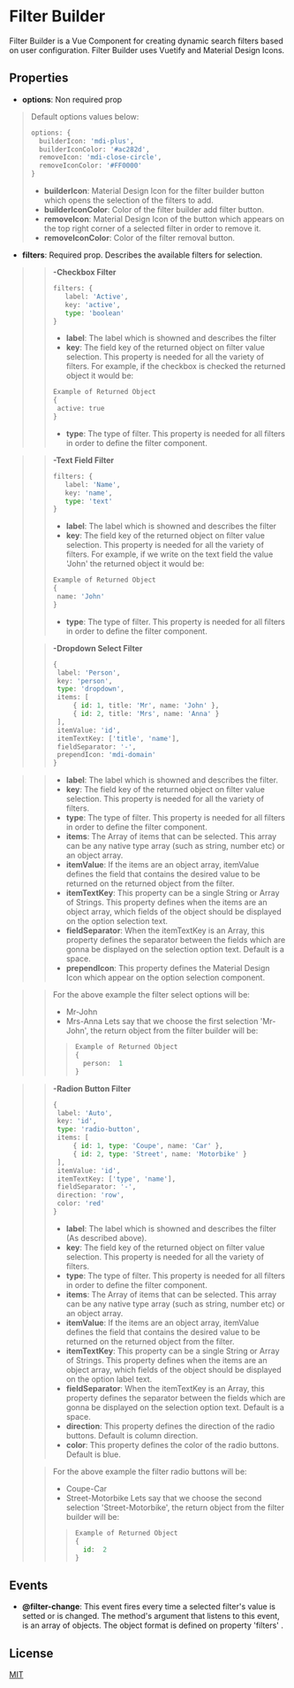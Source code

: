# Filter Builder
Filter Builder is a Vue Component for creating dynamic search filters based on user configuration. Filter Builder uses Vuetify and Material Design Icons.

## Properties
 * **options**: Non required prop
>Default options values below:
> ```python
> options: {
>	builderIcon: 'mdi-plus',
>	builderIconColor: '#ac282d',
>	removeIcon: 'mdi-close-circle',
>	removeIconColor: '#FF0000'
> }
> ```
> * **builderIcon**: Material Design Icon for the filter builder button which opens the selection of the filters to add.
> * **builderIconColor**: Color of the filter builder add filter button.
> * **removeIcon**: Material Design Icon of the button which appears on the top right corner of a selected filter in order to remove it.
> * **removeIconColor**: Color of the filter removal button.
* **filters**: Required prop. Describes the available filters for selection.
> > **-Checkbox Filter**
> >  ```python
> >filters: {
> >		label: 'Active',
> >		key: 'active',
> >		type: 'boolean'
> >}
> >```
> > * **label**: The label which is showned and describes the filter
> > * **key**: The field key of the returned object on filter value selection. This property is needed for all the variety of filters. For example, if the checkbox is checked the returned object it would be:
> >```python
> >Example of Returned Object
> > {
>> 	active: true
>> }
>>```
> > * **type**: The type of filter. This property is needed for all filters in order to define the filter component.

> > **-Text Field Filter**
> >  ```python
> >filters: {
> >		label: 'Name',
> >		key: 'name',
> >		type: 'text'
> >}
> >```
> > * **label**: The label which is showned and describes the filter
> > * **key**: The field key of the returned object on filter value selection. This property is needed for all the variety of filters. For example, if we write on the text field the value 'John' the returned object it would be:
> > ```python
> >Example of Returned Object
> > {
>> 	name: 'John'
>> }
>>```
> > * **type**: The type of filter. This property is needed for all filters in order to define the filter component.
>
> >**-Dropdown Select Filter**
>>```python
>>{
>>	label: 'Person',
>>	key: 'person',
>>	type: 'dropdown',
>>	items: [
>>		{ id: 1, title: 'Mr', name: 'John' },
>>		{ id: 2, title: 'Mrs', name: 'Anna' }
>>	],
>>	itemValue: 'id',
>>	itemTextKey: ['title', 'name'],
>>	fieldSeparator: '-',
>>	prependIcon: 'mdi-domain'
>>}

> > * **label**: The label which is showned and describes the filter.
> > * **key**: The field key of the returned object on filter value selection. This property is needed for all the variety of filters.
> > * **type**: The type of filter. This property is needed for all filters in order to define the filter component.
> > * **items**:  The Array of items that can be selected. This array can be any native type array (such as string, number etc) or an object array.
> > * **itemValue**: If the items are an object array, itemValue defines the field that contains the desired value to be returned on the returned object from the filter.
> > * **itemTextKey**: This property can be a single String or Array of Strings. This property defines when the items are an object array, which fields of the object should be displayed on the  option selection text.
> >* **fieldSeparator**: When the itemTextKey is an Array, this property defines the separator between the fields which are gonna be displayed on the selection option text. Default is a space.
> > * **prependIcon**:  This property defines the Material Design Icon which appear on the option selection component.

>>For the above example the filter select options will be:
>> * Mr-John
>> * Mrs-Anna
>Lets say that we choose the first selection 'Mr-John', the return object from the filter builder will be:
> > >  ```python
> >>Example of Returned Object
> > >{
>> >	person:  1
>> >}
>> >```

> >**-Radion Button Filter**
>>```python 
>>{
>>	label: 'Auto',
>>	key: 'id',
>>	type: 'radio-button',
>>	items: [
>>		{ id: 1, type: 'Coupe', name: 'Car' },
>>		{ id: 2, type: 'Street', name: 'Motorbike' }
>>	],
>>	itemValue: 'id',
>>	itemTextKey: ['type', 'name'],
>>	fieldSeparator: '-',
>>	direction: 'row',
>>	color: 'red'
>>}
>> ```
> > * **label**: The label which is showned and describes the filter (As described above).
> > * **key**: The field key of the returned object on filter value selection. This property is needed for all the variety of filters.
> > * **type**: The type of filter. This property is needed for all filters in order to define the filter component.
> > * **items**:  The Array of items that can be selected. This array can be any native type array (such as string, number etc) or an object array.
> > * **itemValue**: If the items are an object array, itemValue defines the field that contains the desired value to be returned on the returned object from the filter.
> > * **itemTextKey**: This property can be a single String or Array of Strings. This property defines when the items are an object array, which fields of the object should be displayed on the option label text.
> >* **fieldSeparator**: When the itemTextKey is an Array, this property defines the separator between the fields which are gonna be displayed on the selection option text. Default is a space.
> >* **direction**:  This property defines the direction of the radio buttons. Default is column direction.
> > * **color**:  This property defines the color of the radio buttons. Default is blue.
>
>>For the above example the filter radio buttons will be:
>> * Coupe-Car
>> * Street-Motorbike
>Lets say that we choose the second selection 'Street-Motorbike', the return object from the filter builder will be:
> > >  ```python
> >>Example of Returned Object
> > >{
>> >	id:  2
>> >}
>> >```
## Events
* **@filter-change**: This event fires every time a selected filter's value is setted or is changed. The method's argument that listens to this event, is an array of objects.
The object format is defined on property 'filters' .

## License
[MIT](https://choosealicense.com/licenses/mit/)